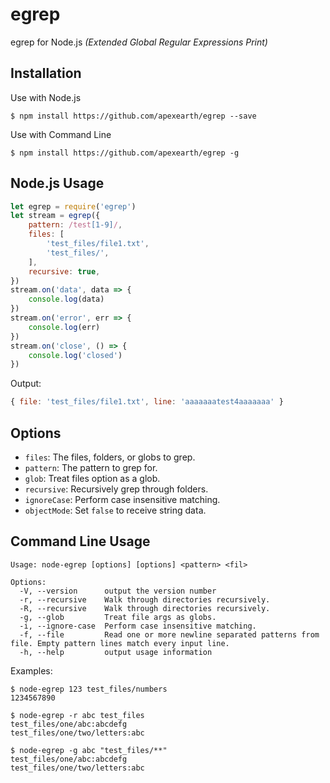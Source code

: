 # egrep

egrep for Node.js *(Extended Global Regular Expressions Print)*

## Installation

Use with Node.js

    $ npm install https://github.com/apexearth/egrep --save

Use with Command Line

    $ npm install https://github.com/apexearth/egrep -g

## Node.js Usage

```javascript
let egrep = require('egrep')
let stream = egrep({
    pattern: /test[1-9]/,
    files: [
        'test_files/file1.txt',
        'test_files/',
    ],
    recursive: true,
})
stream.on('data', data => {
    console.log(data)
})
stream.on('error', err => {
    console.log(err)
})
stream.on('close', () => {
    console.log('closed')
})
```

Output:
```javascript
{ file: 'test_files/file1.txt', line: 'aaaaaaatest4aaaaaaa' }
```

## Options

- `files`:      The files, folders, or globs to grep.
- `pattern`:    The pattern to grep for.
- `glob`:       Treat files option as a glob.
- `recursive`:  Recursively grep through folders.
- `ignoreCase`: Perform case insensitive matching.
- `objectMode`: Set `false` to receive string data.

## Command Line Usage

```
Usage: node-egrep [options] [options] <pattern> <fil>

Options:
  -V, --version      output the version number
  -r, --recursive    Walk through directories recursively.
  -R, --recursive    Walk through directories recursively.
  -g, --glob         Treat file args as globs.
  -i, --ignore-case  Perform case insensitive matching.
  -f, --file         Read one or more newline separated patterns from file. Empty pattern lines match every input line.
  -h, --help         output usage information

```

Examples:

```
$ node-egrep 123 test_files/numbers
1234567890

$ node-egrep -r abc test_files
test_files/one/abc:abcdefg
test_files/one/two/letters:abc

$ node-egrep -g abc "test_files/**"
test_files/one/abc:abcdefg
test_files/one/two/letters:abc

```

